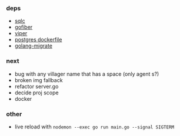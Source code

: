 ### deps

* [sqlc](https://docs.sqlc.dev/en/latest/index.html)
* [gofiber](https://github.com/gofiber/fiber)
* [viper](https://github.com/spf13/viper)
* [postgres dockerfile](https://hub.docker.com/_/postgres)
* [golang-migrate](https://github.com/golang-migrate/migrate)

### next 
* bug with any villager name that has a space (only agent s?)
* broken img fallback
* refactor server.go
* decide proj scope
* docker

### other
* live reload with `nodemon --exec go run main.go --signal SIGTERM`